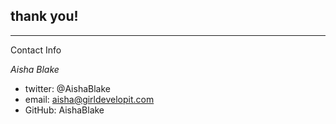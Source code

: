 ##  thank you!
---
Contact Info

*Aisha Blake*

- twitter: @AishaBlake
- email: aisha@girldevelopit.com
- GitHub: AishaBlake

